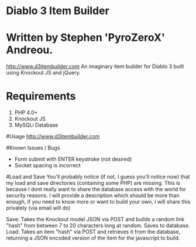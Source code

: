 # Diablo 3 Item Builder
# Written by Stephen 'PyroZeroX' Andreou.

http://www.d3itembuilder.com
An imaginary item builder for Diablo 3 built using Knockout JS and jQuery.

# Requirements
1. PHP 4.0+
2. Knockout JS
3. MySQLi Database

#Usage
http://www.d3itembuilder.com

#Known Issues / Bugs
- Form submit with ENTER keystroke (not desired)
- Socket spacing is incorrect

#Load and Save
You'll probably notice (if not, I guess you'll notice now) that my load and save directories (containing some PHP) are missing.
This is because I dont really want to share the database access with the world for security reasons.
I will provide a description which should be more than enough, if you need to know more or want to build your own, I will share this privately (via email will do)

Save: Takes the Knockout model JSON via POST and builds a random link "hash" from between 7 to 20 characters long at random. Saves to database.
Load: Takes an item "hash" via POST and retrieves it from the database, returning a JSON encoded version of the item for the javascript to build.